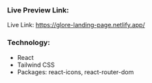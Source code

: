 ### **Live Preview Link:**
Live Link: https://glore-landing-page.netlify.app/

### **Technology:**
- React
- Tailwind CSS
- Packages: react-icons, react-router-dom